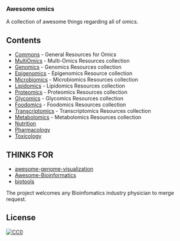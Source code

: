 ### **Awesome omics**

A collection of awesome things regarding all of omics.
## Contents
- [Commons](/COMMON.md) - General Resources for Omics
- [MultiOmics](/MULTIOMICS.md) - Multi-Omics Resources collection
- [Genomics](/GENOMICS.md) - Genomics Resources collection
- [Epigenomics](/EPIGENOMICS.md) - Epigenomics Resource collection
- [Microbiomics](/MICROBIOMICS.md) - Microbiomics Resources collection
- [Lipidomics](/LIPIDOMICS.md) - Lipidomics Resources collection
- [Proteomics](/PROTEOMICS.md) - Proteomics Resources collection
- [Glycomics](/GLYCOMICS.md) - Glycomics Resources collection
- [Foodomics](/FOODOMICS.md) - Foodomics Resources collection
- [Transcriptomics](/TRANSCRIPTOMICS.md) - Transcriptomics Resources collection
- [Metabolomics](/METABOLOMICS.md) - Metabolomics Resources collection
- [Nutrition](/NUTRITION.md)
- [Pharmacology](/PHARMACOLOGY.md)
- [Toxicology](/TOXICOLOGY.md)

## THINKS FOR 
- [awesome-genome-visualization](https://github.com/cmdcolin/)
- [Awesome-Bioinformatics](https://github.com/danielecook/Awesome-Bioinformatics)
- [biotools](https://github.com/jdidion/biotools)

The project welcomes any Bioinfomatics industry physician to merge request.
        


## License

[![CC0](http://mirrors.creativecommons.org/presskit/buttons/88x31/svg/cc-zero.svg)](https://creativecommons.org/publicdomain/zero/1.0/)
